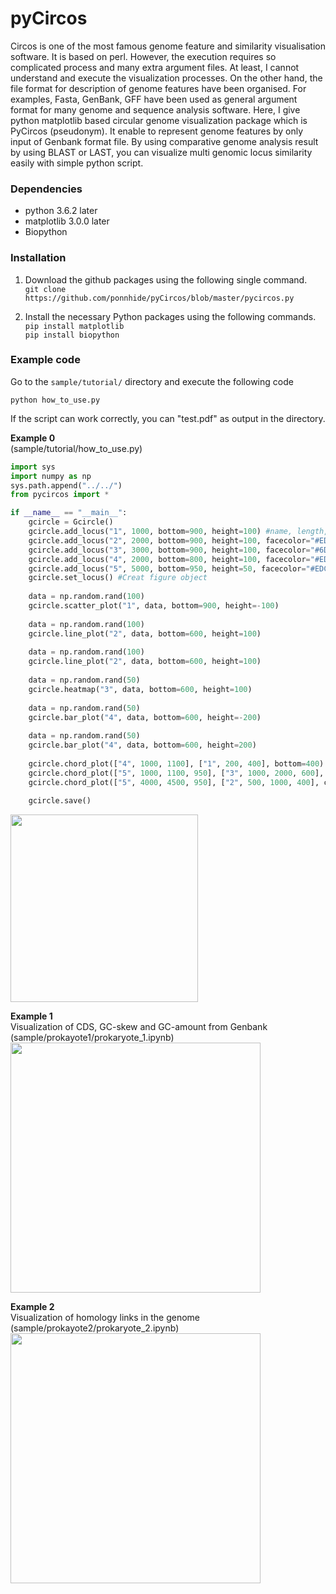 # pyCircos
Circos is one of the most famous genome feature and similarity visualisation software. It is based on perl.  However, the execution requires so complicated process  and many extra argument files. At least, I cannot understand and execute the visualization processes. On the other hand, the file format for description of genome features have been organised. For examples, Fasta, GenBank, GFF have been used as general argument format for many genome and sequence analysis software. Here, I give python matplotlib based circular genome visualization package which is PyCircos (pseudonym). It enable to represent genome  features by only input of Genbank format file. By using comparative genome analysis result  by using BLAST or LAST, you can visualize multi genomic locus similarity easily with simple python script. 

### Dependencies

- python 3.6.2 later
- matplotlib 3.0.0 later
- Biopython

### Installation
1. Download the github packages using the following single command.  
   ```git clone https://github.com/ponnhide/pyCircos/blob/master/pycircos.py```

2. Install the necessary Python packages using the following commands.  
   ```pip install matplotlib```  
   ```pip install biopython```  

### Example code
Go to the ```sample/tutorial/``` directory and execute the following code

````
python how_to_use.py 
````

If the script can work correctly, you can "test.pdf" as output in the directory.

__Example 0__  
(sample/tutorial/how_to_use.py)

````python
import sys 
import numpy as np
sys.path.append("../../")
from pycircos import * 

if __name__ == "__main__":
    gcircle = Gcircle()
    gcircle.add_locus("1", 1000, bottom=900, height=100) #name, length, bottom (0<=bottom<=1000), height (0<=bottom<=1000)
    gcircle.add_locus("2", 2000, bottom=900, height=100, facecolor="#ED665D")
    gcircle.add_locus("3", 3000, bottom=900, height=100, facecolor="#6DCCDA")
    gcircle.add_locus("4", 2000, bottom=800, height=100, facecolor="#ED97CA")
    gcircle.add_locus("5", 5000, bottom=950, height=50, facecolor="#EDC948")
    gcircle.set_locus() #Creat figure object
  
    data = np.random.rand(100)
    gcircle.scatter_plot("1", data, bottom=900, height=-100)
   
    data = np.random.rand(100)
    gcircle.line_plot("2", data, bottom=600, height=100)
   
    data = np.random.rand(100)
    gcircle.line_plot("2", data, bottom=600, height=100)
    
    data = np.random.rand(50)
    gcircle.heatmap("3", data, bottom=600, height=100)
    
    data = np.random.rand(50)
    gcircle.bar_plot("4", data, bottom=600, height=-200)
    
    data = np.random.rand(50)
    gcircle.bar_plot("4", data, bottom=600, height=200)
 
    gcircle.chord_plot(["4", 1000, 1100], ["1", 200, 400], bottom=400)
    gcircle.chord_plot(["5", 1000, 1100, 950], ["3", 1000, 2000, 600], color="#FF0000")
    gcircle.chord_plot(["5", 4000, 4500, 950], ["2", 500, 1000, 400], color="#F2BE2B")
   
    gcircle.save() 
````
<img src="img/example0.png" width="300x300">

__Example 1__  
Visualization of CDS, GC-skew and GC-amount from Genbank (sample/prokayote1/prokaryote_1.ipynb)
<img src="img/example1.png" width="400x400">

__Example 2__  
Visualization of homology links in the genome (sample/prokayote2/prokaryote_2.ipynb)
<img src="img/example2.png" width="400x400">
